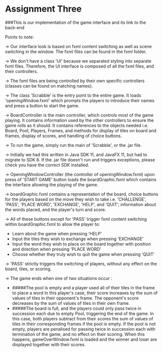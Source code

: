 # Assignment Three
###This is our implementation of the game interface and its link to the back-end 

Points to note: 

-> Our interface look is based on fxml content switching as well as scene switching in the window. The fxml files 
can be found in the fxml folder.

-> We don't have a class 'UI' because we separated styling into separate fxml files. Therefore, the UI interface is composed of 
all the fxml files, and their controllers.

-> The fxml files are being controlled by their own specific controllers (classes can be found on matching names).

-> The class 'Scrabble' is the entry point to the entire game. It loads 'openingWindow.fxml' which prompts the players
to introduce their names and press a button to start the game.

-> BoardController is the main controller, which controls most of the game playing. It contains information used by the other
controllers to ensure the game rolls as it should. It contains references to the objects needed i.e. Board, Pool, Players, Frames,
and methods for display of tiles on board and frames, display of scores, and handling of choice buttons.

-> To run the game, simply run the main of 'Scrabble', or the .jar file.

-> Initially we had this written in Java SDK 11, and JavaFX 11, but had to migrate to SDK 8. If the .jar file doesn't run
and triggers exceptions, please check you have the correct SDK installed.

-> OpeningWindowController (the controller of openingWindow.fxml) upon press of 'START GAME' button loads the boardGraphic.fxml
which contains the interface allowing the playing of the game.

-> boardGraphic.fxml contains a representation of the board, choice buttons for the players based on the move they wish
to take i.e. 'CHALLENGE', 'PASS', 'PLACE WORD', 'EXCHANGE', 'HELP', and 'QUIT', information about the words placed, and 
the player's turn and score.

-> All of these buttons except for 'PASS' trigger fxml content switching within boardGraphic.fxml to allow the player to:
 - Learn about the game when pressing 'HELP'
 - Input the tiles they wish to exchange when pressing 'EXCHANGE'
 - Input the word they wish to place on the board together with position and direction when pressing 'PLACE WORD'
 - Choose whether they truly wish to quit the game when pressing 'QUIT'
   
-> 'PASS' strictly triggers the switching of players, without any effect on the board, tiles, or scoring.

-> The game ends when one of two situations occur :
-  #####The pool is empty and a player used all of their tiles in the frame to place a word
            In this player's case, their score increases by the sum of values of tiles in their opponent's frame.
            The opponent's score decreases by the sum of values of tiles in their own frame.
- #####The board is full, and the players could only pass twice in succession each due to empty Pool, triggering the end of the game.
            In this case, both players subtract from their scores the sum of values of tiles in their corresponding frames if 
            the pool is empty. 
            If the pool is not empty, players are penalised for passing twice in succession each with termination of the game,
            and no effect on their scoring.
            When this happens, gameOverWindow.fxml is loaded and the winner and loser are displayed together with their scores.


 